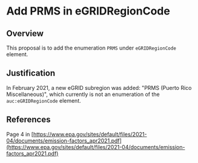 # Add PRMS in eGRIDRegionCode

## Overview

This proposal is to add the enumeration `PRMS` under `eGRIDRegionCode` element.

## Justification

In February 2021, a new eGRID subregion was added: "PRMS (Puerto Rico Miscellaneous)", which currently is not an enumeration of the `auc:eGRIDRegionCode` element.

## References

Page 4 in [https://www.epa.gov/sites/default/files/2021-04/documents/emission-factors_apr2021.pdf](https://www.epa.gov/sites/default/files/2021-04/documents/emission-factors_apr2021.pdf)
